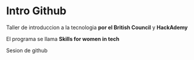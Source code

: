 # Intro Github

Taller de  introduccion a la tecnologia **por el British Council** y **HackAdemy**

El programa se llama **Skills for women in tech**

 Sesion de github
